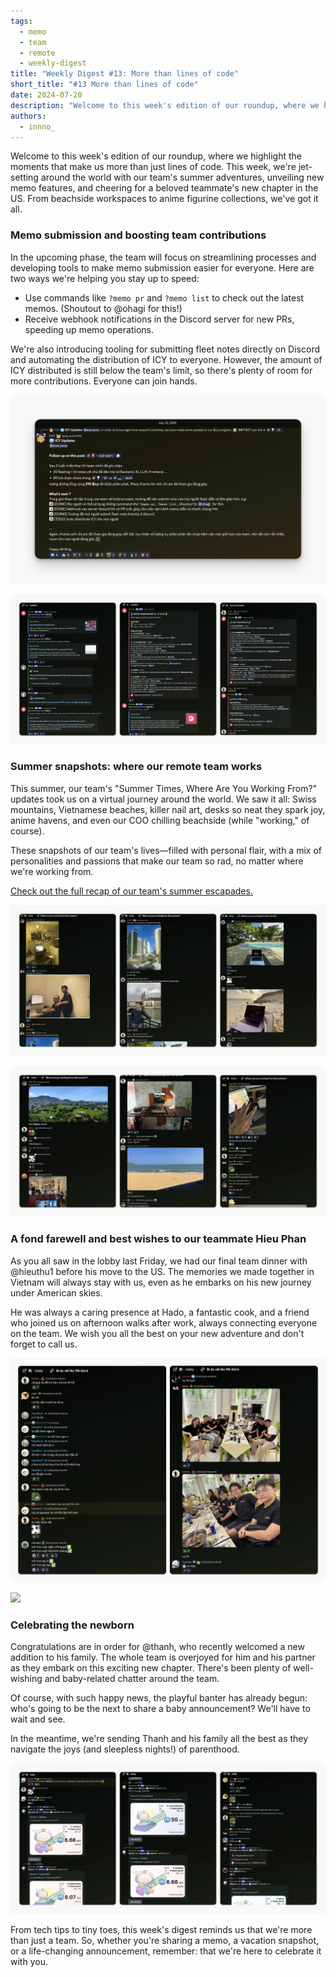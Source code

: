 ```yaml
---
tags:
  - memo
  - team
  - remote
  - weekly-digest
title: "Weekly Digest #13: More than lines of code"
short_title: "#13 More than lines of code"
date: 2024-07-20
description: "Welcome to this week's edition of our roundup, where we highlight the moments that make us more than just lines of code. This week, we're jet-setting around the world with our team's summer adventures, introducing new memo features, cheering for a beloved teammate's new chapter in the US, and celebrating new born. From beachside workspaces to anime figurine collections, we've got it all."
authors:
  - innno_
---
```


Welcome to this week's edition of our roundup, where we highlight the moments that make us more than just lines of code. This week, we're jet-setting around the world with our team's summer adventures, unveiling new memo features, and cheering for a beloved teammate's new chapter in the US. From beachside workspaces to anime figurine collections, we've got it all.

### Memo submission and boosting team contributions
In the upcoming phase, the team will focus on streamlining processes and developing tools to make memo submission easier for everyone. Here are two ways we're helping you stay up to speed:

- Use commands like `?memo pr` and `?memo list` to check out the latest memos. (Shoutout to @ohagi for this!)
- Receive webhook notifications in the Discord server for new PRs, speeding up memo operations.

We're also introducing tooling for submitting fleet notes directly on Discord and automating the distribution of ICY to everyone. However, the amount of ICY distributed is still below the team's limit, so there's plenty of room for more contributions. Everyone can join hands.

![](assets/13-more-than-lines-of-code-icy-updates.webp)

![](assets/13-more-than-lines-of-code-memo.webp)

### Summer snapshots: where our remote team works
This summer, our team's "Summer Times, Where Are You Working From?" updates took us on a virtual journey around the world. We saw it all: Swiss mountains, Vietnamese beaches, killer nail art, desks so neat they spark joy, anime havens, and even our COO chilling beachside (while "working," of course). 

These snapshots of our team's lives—filled with personal flair, with a mix of personalities and passions that make our team so rad, no matter where we're working from. 

[Check out the full recap of our team's summer escapades.](https://memo.d.foundation/updates/digest/12-where-are-you-working-from-this-summer/)

![](assets/13-more-than-lines-of-code-summer.webp)

![](assets/13-more-than-lines-of-code-summer-moments.webp)

### A fond farewell and best wishes to our teammate Hieu Phan
As you all saw in the lobby last Friday, we had our final team dinner with @hieuthu1 before his move to the US. The memories we made together in Vietnam will always stay with us, even as he embarks on his new journey under American skies. 

He was always a caring presence at Hado, a fantastic cook, and a friend who joined us on afternoon walks after work, always connecting everyone on the team. We wish you all the best on your new adventure and don't forget to call us.

![](assets/13-more-than-lines-of-code-farewell.webp)

![](assets/13-more-than-lines-of-code-farewell.png)

### Celebrating the newborn
Congratulations are in order for @thanh, who recently welcomed a new addition to his family. The whole team is overjoyed for him and his partner as they embark on this exciting new chapter. There's been plenty of well-wishing and baby-related chatter around the team.  

Of course, with such happy news, the playful banter has already begun: who's going to be the next to share a baby announcement? We'll have to wait and see. 

In the meantime, we're sending Thanh and his family all the best as they navigate the joys (and sleepless nights!) of parenthood.

![](assets/13-more-than-lines-of-code_13-more-than-line-code-new-born.webp)

From tech tips to tiny toes, this week's digest reminds us that we're more than just a team. So, whether you're sharing a memo, a vacation snapshot, or a life-changing announcement, remember: that we're here to celebrate it with you.  

